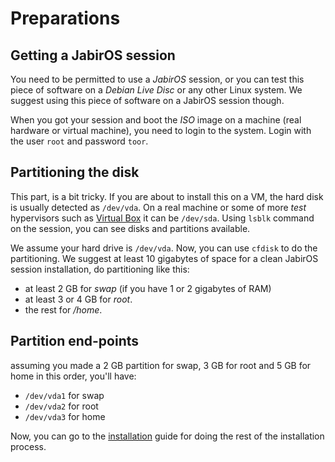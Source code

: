 # Preparations

## Getting a JabirOS session 

You need to be permitted to use a _JabirOS_ session, or you can test this piece of software on a _Debian Live Disc_ or any other Linux system. We suggest using this piece of software on a JabirOS session though. 

When you got your session and boot the _ISO_ image on a machine (real hardware or virtual machine), you need to login to the system. Login with the user `root` and password `toor`. 

## Partitioning the disk

This part, is a bit tricky. If you are about to install this on a VM, the hard disk is usually detected as `/dev/vda`. On a real machine or some of more _test_ hypervisors such as [Virtual Box](https://virtualbox.org) it can be `/dev/sda`. Using `lsblk` command on the session, you can see disks and partitions available. 

We assume your hard drive is `/dev/vda`. Now, you can use `cfdisk` to do the partitioning. We suggest at least 10 gigabytes of space for a clean JabirOS session installation, do partitioning like this: 

- at least 2 GB for _swap_ (if you have 1 or 2 gigabytes of RAM)
- at least 3 or 4 GB for _root_. 
- the rest for _/home_. 

## Partition end-points

assuming you made a 2 GB partition for swap, 3 GB for root and 5 GB for home in this order, you'll have: 

- `/dev/vda1` for swap
- `/dev/vda2` for root 
- `/dev/vda3` for home 

Now, you can go to the [installation](INSTALLATION_PROCESS.md) guide for doing the rest of the installation process. 